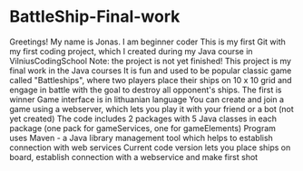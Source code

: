 # BattleShip-Final-work

Greetings! My name is Jonas. I am beginner coder
This is my first Git with my first coding project, which I created during my Java course in VilniusCodingSchool
Note: the project is not yet finished!
This project is my final work in the Java courses
It is fun and used to be popular classic game called "Battleships", where two players place their ships on 10 x 10 grid and engage in battle with the goal to destroy all opponent's ships. The first is winner
Game interface is in lithuanian language
You can create and join a game using a webserver, which lets you play it with your friend or a bot (not yet created)
The code includes 2 packages with 5 Java classes in each package (one pack for gameServices, one for gameElements)
Program uses Maven - a Java library management tool which helps to establish connection with web services
Current code version lets you place ships on board, establish connection with a webservice and make first shot
